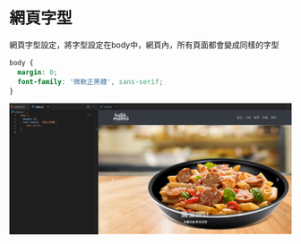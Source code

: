 # 網頁字型

網頁字型設定，將字型設定在body中，網頁內，所有頁面都會變成同樣的字型

```css
body {
  margin: 0;
  font-family: '微軟正黑體', sans-serif;
}

```

![](.gitbook/assets/image%20%2824%29.png)

